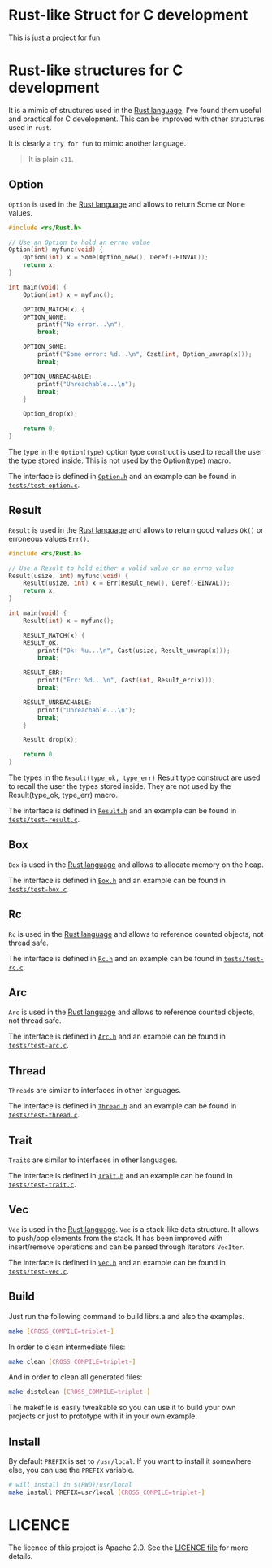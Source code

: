 Rust-like Struct for C development
==================================

This is just a project for fun.

# Rust-like structures for C development

It is a mimic of structures used in the [Rust language](https://www.rust-lang.org).
I've found them useful and practical for C development. This can be improved with 
other structures used in `rust`.

It is clearly a `try for fun` to mimic another language.


> It is plain `c11`.


## Option

`Option` is used in the [Rust language](https://www.rust-lang.org) and allows to return Some or None values.

```c
#include <rs/Rust.h>

// Use an Option to hold an errno value
Option(int) myfunc(void) {
	Option(int) x = Some(Option_new(), Deref(-EINVAL));
	return x;
}

int main(void) {
	Option(int) x = myfunc();

	OPTION_MATCH(x) {
	OPTION_NONE:
		printf("No error...\n");
		break;

	OPTION_SOME:
		printf("Some error: %d...\n", Cast(int, Option_unwrap(x)));
		break;

	OPTION_UNREACHABLE:
		printf("Unreachable...\n");
		break;
	}

	Option_drop(x);

	return 0;
}
```

The type in the `Option(type)` option type construct is used to recall the user the type stored inside. This is not used by the Option(type) macro.

The interface is defined in [`Option.h`](include/rs/std/Option.h) and an example can be found in [`tests/test-option.c`](tests/test-option.c).

## Result

`Result` is used in the [Rust language](https://www.rust-lang.org) and allows to return good values `Ok()` or erroneous values `Err()`.

```c
#include <rs/Rust.h>

// Use a Result to hold either a valid value or an errno value
Result(usize, int) myfunc(void) {
	Result(usize, int) x = Err(Result_new(), Deref(-EINVAL));
	return x;
}

int main(void) {
	Result(int) x = myfunc();

	RESULT_MATCH(x) {
	RESULT_OK:
		printf("Ok: %u...\n", Cast(usize, Result_unwrap(x)));
		break;

	RESULT_ERR:
		printf("Err: %d...\n", Cast(int, Result_err(x)));
		break;

	RESULT_UNREACHABLE:
		printf("Unreachable...\n");
		break;
	}

	Result_drop(x);

	return 0;
}
```

The types in the `Result(type_ok, type_err)` Result type construct are used to recall the user the types stored inside. They are not used by the Result(type_ok, type_err) macro.

The interface is defined in [`Result.h`](include/rs/std/Result.h) and an example can be found in [`tests/test-result.c`](tests/test-result.c).

## Box

`Box` is used in the [Rust language](https://www.rust-lang.org) and allows to allocate memory on the heap.

The interface is defined in [`Box.h`](include/rs/std/Box.h) and an example can be found in [`tests/test-box.c`](tests/test-box.c).

## Rc

`Rc` is used in the [Rust language](https://www.rust-lang.org) and allows to reference counted objects, not thread safe.

The interface is defined in [`Rc.h`](include/rs/std/Rc.h) and an example can be found in [`tests/test-rc.c`](tests/test-rc.c).

## Arc

`Arc` is used in the [Rust language](https://www.rust-lang.org) and allows to reference counted objects, not thread safe.

The interface is defined in [`Arc.h`](include/rs/std/Arc.h) and an example can be found in [`tests/test-arc.c`](tests/test-arc.c).

## Thread

`Thread`s are similar to interfaces in other languages.

The interface is defined in [`Thread.h`](include/rs/std/Thread.h) and an example can be found in [`tests/test-thread.c`](tests/test-thread.c).

## Trait

`Trait`s are similar to interfaces in other languages.

The interface is defined in [`Trait.h`](include/rs/std/Trait.h) and an example can be found in [`tests/test-trait.c`](tests/test-trait.c).

## Vec

`Vec` is used in the [Rust language](https://www.rust-lang.org). `Vec` is a stack-like data structure. It allows to push/pop elements from the stack.
It has been improved with insert/remove operations and can be parsed through iterators `VecIter`.

The interface is defined in [`Vec.h`](include/rs/std/Vec.h) and an example can be found in [`tests/test-vec.c`](tests/test-vec.c).


## Build

Just run the following command to build librs.a and also the examples.

```sh
make [CROSS_COMPILE=triplet-]
```

In order to clean intermediate files:

```sh
make clean [CROSS_COMPILE=triplet-]
```

And in order to clean all generated files:

```sh
make distclean [CROSS_COMPILE=triplet-]
```

The makefile is easily tweakable so you can use it to build your own projects or just
to prototype with it in your own example.

## Install

By default `PREFIX` is set to `/usr/local`. If you want to install it somewhere else,
you can use the `PREFIX` variable.

```sh
# will install in $(PWD)/usr/local
make install PREFIX=usr/local [CROSS_COMPILE=triplet-]
```

# LICENCE

The licence of this project is Apache 2.0. See the [LICENCE file](LICENCE) for more details.